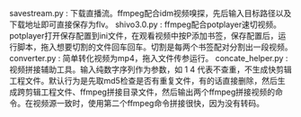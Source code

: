 savestream.py : 下载直播流。ffmpeg配合idm视频嗅探，先后输入目标路径以及下载地址即可直接保存为flv。
shivo3.0.py : ffmpeg配合potplayer速切视频。potplayer打开保存配置到ini文件，在观看视频中按P添加书签，保存配置后，运行脚本，拖入想要切割的文件回车回车。切割是每两个书签配对分割出一段视频。
converter.py : 简单转化视频为mp4，拖入文件传参运行。
concate_helper.py : 视频拼接辅助工具。输入纯数字序列作为参数，如 1 4 代表不查重，不生成快剪辑工程文件。默认行为是先取md5检查是否有重复文件，有的话直接删除，然后生成跨剪辑工程文件、ffmpeg拼接目录文件，然后输出两个ffmpeg拼接视频的命令。在视频源一致时，使用第二个ffmpeg命令拼接很快，因为没有转码。
